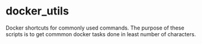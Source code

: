 # docker_utils
Docker shortcuts for commonly used commands. The purpose of these scripts is to get commmon docker tasks done in least number of characters. 
